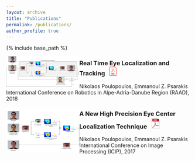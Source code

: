 ```yaml
---
layout: archive
title: "Publications"
permalink: /publications/
author_profile: true
---
```


{% include base_path %}

<img align="left" src="/images/RAAD.png" alt="drawing" width="200"> <h3> Real Time Eye Localization and Tracking  &nbsp; <a href="http://npoul.github.io/files/RAAD2018.pdf"> <img src="/images/pdf.jpg" alt="drawing" width="20"/> </a> </h3>
Nikolaos Poulopoulos, Emmanoul Z. Psarakis
<br /> International Conference on Robotics in Alpe-Adria-Danube Region (RAAD), 2018

<img align="left" src="/images/ICIP.png" alt="drawing" width="200"> <h3> A New High Precision Eye Center Localization Technique  &nbsp; <a href="http://npoul.github.io/files/ICIP2018.pdf"> <img src="/images/pdf-icon_3.png" alt="drawing" width="25"/> </a> </h3>
Nikolaos Poulopoulos, Emmanoul Z. Psarakis
<br /> International Conference on Image Processing (ICIP), 2017
